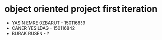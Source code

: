 # object oriented project first iteration


- YASİN EMRE OZBARUT - 150116839
- CANER YESILDAG - 150116842
- BURAK RUSEN - ?

